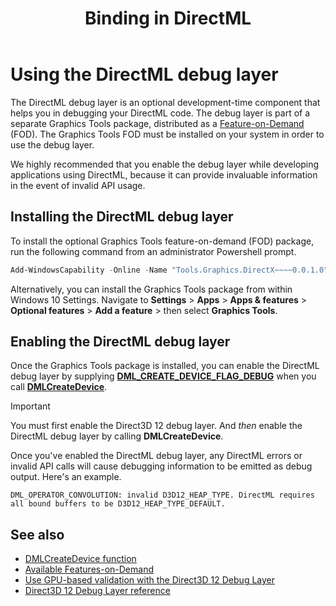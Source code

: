 ﻿---
title: Binding in DirectML
description: The DirectML debug layer is an optional development-time component that helps you in debugging your DirectML code.
ms.custom: Windows 10 May 2019 Update
ms.localizationpriority: high
ms.topic: article
ms.date: 04/19/2019
---

# Using the DirectML debug layer

The DirectML debug layer is an optional development-time component that helps you in debugging your DirectML code. The debug layer is part of a separate Graphics Tools package, distributed as a [Feature-on-Demand](/windows-hardware/manufacture/desktop/features-on-demand-v2--capabilities) (FOD). The Graphics Tools FOD must be installed on your system in order to use the debug layer.

We highly recommended that you enable the debug layer while developing applications using DirectML, because it can provide invaluable information in the event of invalid API usage.

## Installing the DirectML debug layer

To install the optional Graphics Tools feature-on-demand (FOD) package, run the following command from an administrator Powershell prompt.

```powershell
Add-WindowsCapability -Online -Name "Tools.Graphics.DirectX~~~~0.0.1.0"
```

Alternatively, you can install the Graphics Tools package from within Windows 10 Settings. Navigate to **Settings** > **Apps** > **Apps & features** > **Optional features** > **Add a feature** > then select **Graphics Tools**.

## Enabling the DirectML debug layer

Once the Graphics Tools package is installed, you can enable the DirectML debug layer by supplying  [**DML_CREATE_DEVICE_FLAG_DEBUG**](/windows/desktop/api/directml/ne-directml-dml_create_device_flag) when you call [**DMLCreateDevice**](/windows/desktop/api/directml/nf-directml-dmlcreatedevice.md).

> [!IMPORTANT]
> You must first enable the Direct3D 12 debug layer. And *then* enable the DirectML debug layer by calling **DMLCreateDevice**.

Once you've enabled the DirectML debug layer, any DirectML errors or invalid API calls will cause debugging information to be emitted as debug output. Here's an example.

```console
DML_OPERATOR_CONVOLUTION: invalid D3D12_HEAP_TYPE. DirectML requires all bound buffers to be D3D12_HEAP_TYPE_DEFAULT.
```

## See also

* [DMLCreateDevice function](/windows/desktop/api/directml/nf-directml-dmlcreatedevice.md)
* [Available Features-on-Demand](/windows-hardware/manufacture/desktop/features-on-demand-non-language-fod)
* [Use GPU-based validation with the Direct3D 12 Debug Layer](/windows/desktop/direct3d12/using-d3d12-debug-layer-gpu-based-validation)
* [Direct3D 12 Debug Layer reference](/windows/desktop/direct3d12/direct3d-12-sdklayers-reference)
